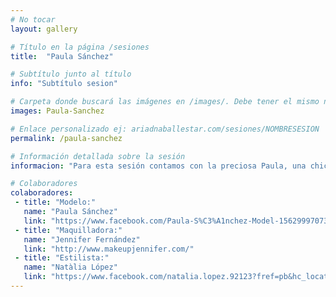 ```yaml
---
# No tocar
layout: gallery

# Título en la página /sesiones
title:  "Paula Sánchez"

# Subtítulo junto al título 
info: "Subtítulo sesion"

# Carpeta donde buscará las imágenes en /images/. Debe tener el mismo nombre y sin espacios
images: Paula-Sanchez

# Enlace personalizado ej: ariadnaballestar.com/sesiones/NOMBRESESION
permalink: /paula-sanchez

# Información detallada sobre la sesión
informacion: "Para esta sesión contamos con la preciosa Paula, una chica encantadora que además de ser guapa por fuera es guapísima por dentro. También vino Jenni, la maquilladora con la que cuento siempre que se da la ocasión y, como estilista nos ayudó Natàlia, que se las ingenió para hacer un ramo precioso para acabar de darle un toque romántico a la sesión."

# Colaboradores
colaboradores:
 - title: "Modelo:"
   name: "Paula Sánchez"
   link: "https://www.facebook.com/Paula-S%C3%A1nchez-Model-1562999707304246/?fref=ts"
 - title: "Maquilladora:"
   name: "Jennifer Fernández"
   link: "http://www.makeupjennifer.com/"
 - title: "Estilista:"
   name: "Natàlia López"
   link: "https://www.facebook.com/natalia.lopez.92123?fref=pb&hc_location=friends_tab&pnref=friends.mutual"
---
```

